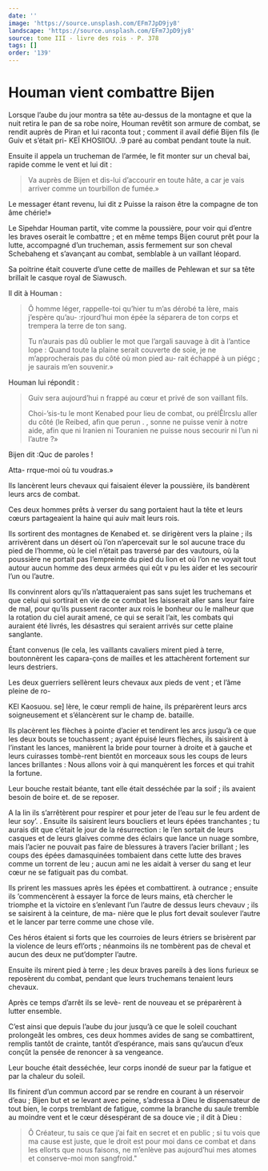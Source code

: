 ```yaml
---
date: ''
image: 'https://source.unsplash.com/EFm7JpD9jy8'
landscape: 'https://source.unsplash.com/EFm7JpD9jy8'
source: tome III - livre des rois - P. 378
tags: []
order: '139'
---
```


# Houman vient combattre Bijen

Lorsque l’aube du jour montra sa tête au-dessus de la montagne et que la nuit retira le pan de sa robe noire, Houman revêtit son armure de combat, se rendit auprès de Piran et lui raconta tout ; comment il avail défié Bijen fils (le Guiv et s’était pri-
KEÏ KHOSllOU. .9 paré au combat pendant toute la nuit.

Ensuite il appela un trucheman de l’armée, le fit monter sur un cheval bai, rapide comme le vent et lui dit :

> Va auprès de Bijen et dis-lui d’accourir en toute hâte, a car je vais arriver comme un tourbillon de fumée.»

Le messager étant revenu, lui dit z Puisse la raison être la compagne de ton âme chérie!»

Le Sipehdar Houman partit, vite comme la poussière, pour voir qui d’entre les braves oserait le combattre ; et en même temps Bijen courut prêt pour la lutte, accompagné d’un trucheman, assis fermement sur son cheval Schebaheng et s’avançant au combat, semblable à un vaillant léopard.

Sa poitrine était couverte d’une cette de mailles de Pehlewan et sur sa tête brillait le casque royal de Siawusch.

Il dit à Houman :

> Ô homme léger, rappelle-toi qu’hier tu m’as dérobé ta lère, mais j’espère qu’au-
:rjourd’hui mon épée la séparera de ton corps et trempera la terre de ton sang.
>
> Tu n’aurais pas dû oublier le mot que l’argali sauvage à dit à l’antice lope : Quand toute la plaine serait couverte de soie, je ne m’approcherais pas du côté où mon pied au-
rait échappé à un piégc ; je saurais m’en souvenir.»

Houman lui répondit :

> Guiv sera aujourd’hui n frappé au cœur et privé de son vaillant fils.
>
> Choi-’sis-tu le mont Kenabed pour lieu de combat, ou prélÊlrcslu aller du côté (le Reibed, afin que perun . , 
 sonne ne puisse venir à notre aide, afin que ni Iranien ni Touranien ne puisse nous secourir ni l’un ni l’autre ?»

Bijen dit :Quc de paroles !

Atta-
rrque-moi où tu voudras.»

Ils lancèrent leurs chevaux qui faisaient élever la poussière, ils bandèrent leurs arcs de combat.

Ces deux hommes prêts à verser du sang portaient haut la tête et leurs cœurs partageaient la haine qui auiv mait leurs rois.

Ils sortirent des montagnes de Kenabed et. se dirigèrent vers la plaine ; ils arrivèrent dans un désert où l’on n’apercevait sur le sol aucune trace du pied de l’homme, où le ciel n’était pas traversé par des vautours, où la poussière ne portait pas l’empreinte du pied du lion et où l’on ne voyait tout autour aucun homme des deux armées qui eût v pu les aider et les secourir l’un ou l’autre.

Ils convinrent alors qu’ils n’attaqueraient pas sans sujet les truchemans et que celui qui sortirait en vie de ce combat les laisserait aller sans leur faire de mal, pour qu’ils pussent raconter aux rois le bonheur ou le malheur que la rotation du ciel aurait amené, ce qui se serait l’ait, les combats qui auraient été livrés, les désastres qui seraient arrivés sur cette plaine sanglante.

Étant convenus (le cela, les vaillants cavaliers mirent pied à terre, boutonnèrent les capara-çons de mailles et les attachèrent fortement sur leurs destriers.

Les deux guerriers sellèrent leurs chevaux aux pieds de vent ; et l’âme pleine de ro-

KEl Kaosuou. se] lère, le cœur rempli de haine, ils préparèrent leurs arcs soigneusement et s’élancèrent sur le champ de. bataille.

Ils placèrent les flèches à pointe d’acier et tendirent les arcs jusqu’à ce que les deux bouts se touchassent ; ayant épuisé leurs flèches, ils saisirent à l’instant les lances, manièrent la bride pour tourner à droite et à gauche et leurs cuirasses tombè-rent bientôt en morceaux sous les coups de leurs lances brillantes : Nous allons voir à qui manquèrent les forces et qui trahit la fortune.

Leur bouche restait béante, tant elle était desséchée par la soif ; ils avaient besoin de boire et. de se reposer.

A la lin ils s’arrêtèrent pour respirer et pour jeter de l’eau sur le feu ardent de leur soy’. .
Ensuite ils saisirent leurs boucliers et leurs épées tranchantes ; tu aurais dit que c’était le jour de la résurrection : le l’en sortait de leurs casques et de leurs glaives comme des éclairs que lance un nuage sombre, mais l’acier ne pouvait pas faire de blessures à travers l’acier brillant ; les coups des épées damasquinées tombaient dans cette lutte des braves comme un torrent de leu ; aucun ami ne les aidait à verser du sang et leur cœur ne se fatiguait pas du combat.

Ils prirent les massues après les épées et combattirent. à outrance ; ensuite ils ’commencèrent à essayer la force de leurs mains, età chercher le triomphe et la victoire en s’enlevant l’un l’autre de dessus leurs chevauv ; ils se saisirent à la ceinture, de ma- nière que le plus fort devait soulever l’autre et le lancer par terre comme une chose vile.

Ces héros étaient si forts que les courroies de leurs étriers se brisèrent par la violence de leurs efl’orts ; néanmoins ils ne tombèrent pas de cheval et aucun des deux ne put’dompter l’autre.

Ensuite ils mirent pied à terre ; les deux braves pareils à des lions furieux se reposèrent du combat, pendant que leurs truchemans tenaient leurs chevaux.

Après ce temps d’arrêt ils se levè-
rent de nouveau et se préparèrent à lutter ensemble.

C’est ainsi que depuis l’aube du jour jusqu’à ce que le soleil couchant prolongeât les ombres, ces deux hommes avides de sang se combattirent, remplis tantôt de crainte, tantôt d’espérance, mais sans qu’aucun d’eux conçût la pensée de renoncer à sa vengeance.

Leur bouche était desséchée, leur corps inondé de sueur par la fatigue et par la chaleur du soleil.

Ils finirent d’un commun accord par se rendre en courant à un réservoir d’eau ; Bijen but et se levant avec peine, s’adressa à Dieu le dispensateur de tout bien, le corps tremblant de fatigue, comme la branche du saule tremble au moindre vent et le cœur désespérant de sa douce vie ; il dit à Dieu :

> Ô Créateur, tu sais ce que j’ai fait en secret et en public ; si tu vois que ma cause est juste, que le droit est pour moi dans ce combat et dans les ellorts que nous faisons, ne m’enlève pas aujourd’hui mes atomes et conserve-moi mon sangfroid."

